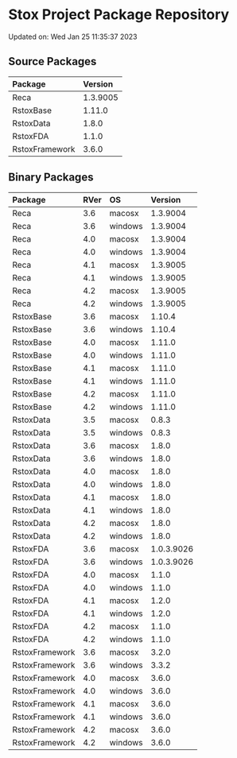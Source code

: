# Stox Project Package Repository


Updated on: Wed Jan 25 11:35:37 2023
## Source Packages

|Package        |Version  |
|:--------------|:--------|
|Reca           |1.3.9005 |
|RstoxBase      |1.11.0   |
|RstoxData      |1.8.0    |
|RstoxFDA       |1.1.0    |
|RstoxFramework |3.6.0    |

## Binary Packages

|Package        |RVer |OS      |Version    |
|:--------------|:----|:-------|:----------|
|Reca           |3.6  |macosx  |1.3.9004   |
|Reca           |3.6  |windows |1.3.9004   |
|Reca           |4.0  |macosx  |1.3.9004   |
|Reca           |4.0  |windows |1.3.9004   |
|Reca           |4.1  |macosx  |1.3.9005   |
|Reca           |4.1  |windows |1.3.9005   |
|Reca           |4.2  |macosx  |1.3.9005   |
|Reca           |4.2  |windows |1.3.9005   |
|RstoxBase      |3.6  |macosx  |1.10.4     |
|RstoxBase      |3.6  |windows |1.10.4     |
|RstoxBase      |4.0  |macosx  |1.11.0     |
|RstoxBase      |4.0  |windows |1.11.0     |
|RstoxBase      |4.1  |macosx  |1.11.0     |
|RstoxBase      |4.1  |windows |1.11.0     |
|RstoxBase      |4.2  |macosx  |1.11.0     |
|RstoxBase      |4.2  |windows |1.11.0     |
|RstoxData      |3.5  |macosx  |0.8.3      |
|RstoxData      |3.5  |windows |0.8.3      |
|RstoxData      |3.6  |macosx  |1.8.0      |
|RstoxData      |3.6  |windows |1.8.0      |
|RstoxData      |4.0  |macosx  |1.8.0      |
|RstoxData      |4.0  |windows |1.8.0      |
|RstoxData      |4.1  |macosx  |1.8.0      |
|RstoxData      |4.1  |windows |1.8.0      |
|RstoxData      |4.2  |macosx  |1.8.0      |
|RstoxData      |4.2  |windows |1.8.0      |
|RstoxFDA       |3.6  |macosx  |1.0.3.9026 |
|RstoxFDA       |3.6  |windows |1.0.3.9026 |
|RstoxFDA       |4.0  |macosx  |1.1.0      |
|RstoxFDA       |4.0  |windows |1.1.0      |
|RstoxFDA       |4.1  |macosx  |1.2.0      |
|RstoxFDA       |4.1  |windows |1.2.0      |
|RstoxFDA       |4.2  |macosx  |1.1.0      |
|RstoxFDA       |4.2  |windows |1.1.0      |
|RstoxFramework |3.6  |macosx  |3.2.0      |
|RstoxFramework |3.6  |windows |3.3.2      |
|RstoxFramework |4.0  |macosx  |3.6.0      |
|RstoxFramework |4.0  |windows |3.6.0      |
|RstoxFramework |4.1  |macosx  |3.6.0      |
|RstoxFramework |4.1  |windows |3.6.0      |
|RstoxFramework |4.2  |macosx  |3.6.0      |
|RstoxFramework |4.2  |windows |3.6.0      |
